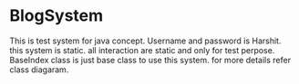# BlogSystem
This is test system for java concept.
Username and password is Harshit.
this system is static.
all interaction are static and only for test perpose.
BaseIndex class is just base class to use this system.
for more details refer class diagaram.
